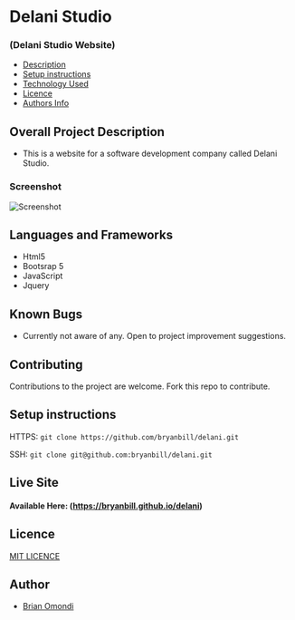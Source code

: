 # Delani Studio


### (Delani Studio Website)

- [Description](#overall-project-description)
- [Setup instructions](#setup-instructions)
- [Technology Used](#languages-and-frameworks)
- [Licence](#Licence)
- [Authors Info](#Author)

## Overall Project Description

- This is a website for a software development company called Delani Studio.

### Screenshot

![Screenshot](./assets/images/screenshot.png)

## Languages and Frameworks

- Html5
- Bootsrap 5
- JavaScript
- Jquery

## Known Bugs

- Currently not aware of any. Open to project improvement suggestions.

## Contributing

Contributions to the project are welcome. Fork this repo to contribute.

## Setup instructions

HTTPS: `git clone https://github.com/bryanbill/delani.git`

SSH: `git clone git@github.com:bryanbill/delani.git`

## Live Site

#### Available Here: (https://bryanbill.github.io/delani)

## Licence

[MIT LICENCE](LICENSE)

## Author

- [Brian Omondi](https://github.com/bryanbill)
